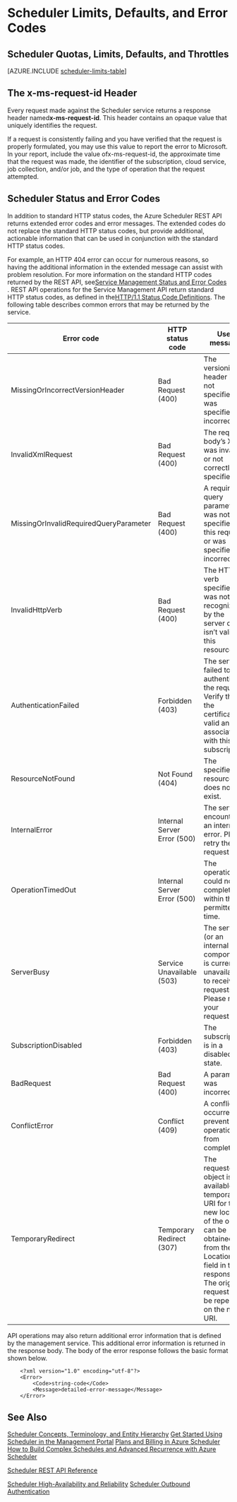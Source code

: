 <properties
 pageTitle="Scheduler Limits, Defaults, and Error Codes"
 description=""
 services="scheduler"
 documentationCenter=".NET"
 authors="krisragh"
 manager="dwrede"
 editor=""/>
<tags
	ms.service="scheduler"
	ms.date="07/28/2015"
	wacn.date=""/>

# Scheduler Limits, Defaults, and Error Codes

## Scheduler Quotas, Limits, Defaults, and Throttles

[AZURE.INCLUDE [scheduler-limits-table](../includes/scheduler-limits-table.md)]

## The x-ms-request-id Header

Every request made against the Scheduler service returns a response header named**x-ms-request-id**. This header contains an opaque value that uniquely identifies the request.

If a request is consistently failing and you have verified that the request is properly formulated, you may use this value to report the error to Microsoft. In your report, include the value ofx-ms-request-id, the approximate time that the request was made, the identifier of the subscription, cloud service, job collection, and/or job, and the type of operation that the request attempted.

## Scheduler Status and Error Codes

In addition to standard HTTP status codes, the Azure Scheduler REST API returns extended error codes and error messages. The extended codes do not replace the standard HTTP status codes, but provide additional, actionable information that can be used in conjunction with the standard HTTP status codes.

For example, an HTTP 404 error can occur for numerous reasons, so having the additional information in the extended message can assist with problem resolution. For more information on the standard HTTP codes returned by the REST API, <!-- deleted by customization see [Service --><!-- keep by customization: begin --> see[Service <!-- keep by customization: end --> Management Status and Error <!-- deleted by customization Codes](https://msdn.microsoft.com/zh-cn/library/azure/ee460801.aspx) --><!-- keep by customization: begin --> Codes](https://msdn.microsoft.com/zh-CN/library/azure/ee460801.aspx) <!-- keep by customization: end -->. REST API operations for the Service Management API return standard HTTP status codes, as defined in the[HTTP/1.1 Status Code Definitions](http://www.w3.org/Protocols/rfc2616/rfc2616-sec10.html). The following table describes common errors that may be returned by the service.

|Error code|HTTP status code|User message|
|----|----|----|
|MissingOrIncorrectVersionHeader|Bad Request (400)|The versioning header is not specified or was specified incorrectly.|
|InvalidXmlRequest|Bad Request (400)|The request body’s XML was invalid or not correctly specified.|
|MissingOrInvalidRequiredQueryParameter|Bad Request (400)|A required query parameter was not specified for this request or was specified incorrectly.|
|InvalidHttpVerb|Bad Request (400)|The HTTP verb specified was not recognized by the server or isn’t valid for this resource.|
|AuthenticationFailed|Forbidden (403)|The server failed to authenticate the request. Verify that the certificate is valid and is associated with this subscription.|
|ResourceNotFound|Not Found (404)|The specified resource does not exist.|
|InternalError|Internal Server Error (500)|The server encountered an internal error. Please retry the request.|
|OperationTimedOut|Internal Server Error (500)|The operation could not be completed within the permitted time.|
|ServerBusy|Service Unavailable (503)|The server (or an internal component) is currently unavailable to receive requests. Please retry your request.|
|SubscriptionDisabled|Forbidden (403)|The subscription is in a disabled state.|
|BadRequest|Bad Request (400)|A parameter was incorrect.|
|ConflictError|Conflict (409)|A conflict occurred to prevent the operation from completing.|
|TemporaryRedirect|Temporary Redirect (307)|The requested object is not available. A temporary URI for the new location of the object can be obtained from the Location field in the response. The original request can be repeated on the new URI.|

API operations may also return additional error information that is defined by the management service. This additional error information is returned in the response body. The body of the error response follows the basic format shown below.

		<?xml version="1.0" encoding="utf-8"?>  
		<Error>  
			<Code>string-code</Code>  
			<Message>detailed-error-message</Message>  
		</Error>  

## See Also

 [Scheduler Concepts, Terminology, and Entity Hierarchy](/documentation/articles/scheduler-concepts-terms)
 [Get Started Using Scheduler in the Management Portal](/documentation/articles/scheduler-get-started-portal)
 [Plans and Billing in Azure Scheduler](/documentation/articles/scheduler-plans-billing)
 [How to Build Complex Schedules and Advanced Recurrence with Azure Scheduler](/documentation/articles/scheduler-advanced-complexity)
<!-- deleted by customization
 [Scheduler REST API Reference](https://msdn.microsoft.com/zh-cn/library/dn528946)
-->
<!-- keep by customization: begin -->
 
 [Scheduler REST API Reference](https://msdn.microsoft.com/zh-CN/library/dn528946)   
 
<!-- keep by customization: end -->
 [Scheduler High-Availability and Reliability](/documentation/articles/scheduler-high-availability-reliability)
 [Scheduler Outbound Authentication](/documentation/articles/scheduler-outbound-authentication)
